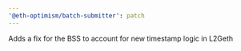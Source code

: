 ```yaml
---
'@eth-optimism/batch-submitter': patch
---
```


Adds a fix for the BSS to account for new timestamp logic in L2Geth
